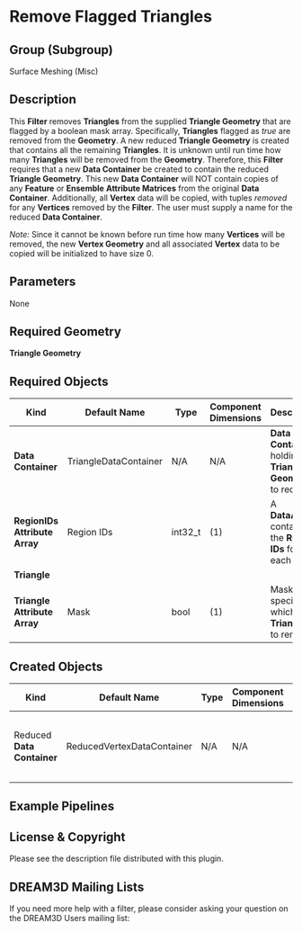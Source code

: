 # Remove Flagged Triangles #

## Group (Subgroup) ##

Surface Meshing (Misc)

## Description ##

This **Filter** removes **Triangles** from the supplied **Triangle Geometry** that are flagged by a boolean mask array.  Specifically, **Triangles** flagged as _true_ are removed from the **Geometry**.  A new reduced **Triangle Geometry** is created that contains all the remaining **Triangles**.  It is unknown until run time how many **Triangles** will be removed from the **Geometry**.  Therefore, this **Filter** requires that a new **Data Container** be created to contain the reduced **Triangle Geometry**.  This new **Data Container** will NOT contain copies of any **Feature** or **Ensemble** **Attribute Matrices** from the original **Data Container**.  Additionally, all **Vertex** data will be copied, with tuples _removed_ for any **Vertices** removed by the **Filter**.  The user must supply a name for the reduced **Data Container**.

_Note:_ Since it cannot be known before run time how many **Vertices** will be removed, the new **Vertex Geometry** and all associated **Vertex** data to be copied will be initialized to have size 0.

## Parameters ##

None

## Required Geometry ###

**Triangle Geometry**

## Required Objects ##

| Kind | Default Name | Type | Component Dimensions | Description |
|------|--------------|------|----------------------|-------------|
| **Data Container** | TriangleDataContainer | N/A | N/A | **Data Container** holding the **Triangle Geometry** to reduce |
| **RegionIDs Attribute Array** | Region IDs | int32_t | (1) | A **DataArray** containing the **Region IDs** for each 
**Triangle** |
| **Triangle Attribute Array** | Mask | bool | (1) | Mask array specifying which **Triangles** to remove |

## Created Objects ##

| Kind | Default Name | Type | Component Dimensions | Description |
|------|--------------|------|----------------------|-------------|
| Reduced **Data Container** | ReducedVertexDataContainer | N/A | N/A | **Data Container** holding the reduced **Vertex Geometry** |

## Example Pipelines ##



## License & Copyright ##

Please see the description file distributed with this plugin.

## DREAM3D Mailing Lists ##

If you need more help with a filter, please consider asking your question on the DREAM3D Users mailing list:
